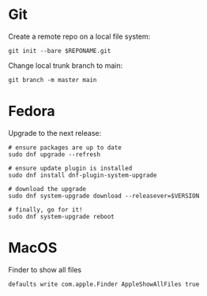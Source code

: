 # Git

Create a remote repo on a local file system:

```
git init --bare $REPONAME.git
```

Change local trunk branch to main:

```
git branch -m master main
```

# Fedora

Upgrade to the next release:

```
# ensure packages are up to date
sudo dnf upgrade --refresh

# ensure update plugin is installed
sudo dnf install dnf-plugin-system-upgrade

# download the upgrade
sudo dnf system-upgrade download --releasever=$VERSION

# finally, go for it!
sudo dnf system-upgrade reboot
```
# MacOS

Finder to show all files

```
defaults write com.apple.Finder AppleShowAllFiles true
```
